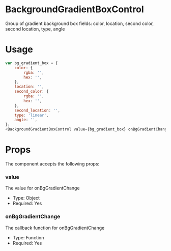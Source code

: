 # BackgroundGradientBoxControl
Group of gradient background box fields: color, location, second color, second location, type, angle

# Usage
```js
var bg_gradient_box = {
	color: {
		rgba: '',
		hex: '',
	},
	location: '',
	second_color: {
		rgba: '',
		hex: '',
	},
	second_location: '',
	type: 'linear',
	angle: '',
};
<BackgroundGradientBoxControl value={bg_gradient_box} onBgGradientChange={(new_value) => {setAttributes({bg_gradient_box:new_value}); console.log('BG Gradient Box Change Value: ', new_value) }}/>
```

# Props
The component accepts the following props:

### value
The value for onBgGradientChange
* Type: Object
* Required: Yes

### onBgGradientChange
The callback function for onBgGradientChange
* Type: Function
* Required: Yes
